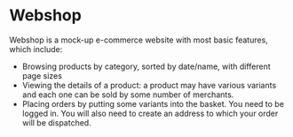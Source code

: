 # Webshop

Webshop is a mock-up e-commerce website with most basic features, which include: 
* Browsing products by category, sorted by date/name, with different page sizes
* Viewing the details of a product: a product may have various variants and each one can be sold by some number of merchants. 
* Placing orders by putting some variants into the basket. You need to be logged in. You will also need to create an address to which your order will be dispatched. 


